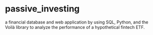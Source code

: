 # passive_investing
a financial database and web application by using SQL, Python, and the Voilà library to analyze the performance of a hypothetical fintech ETF.
